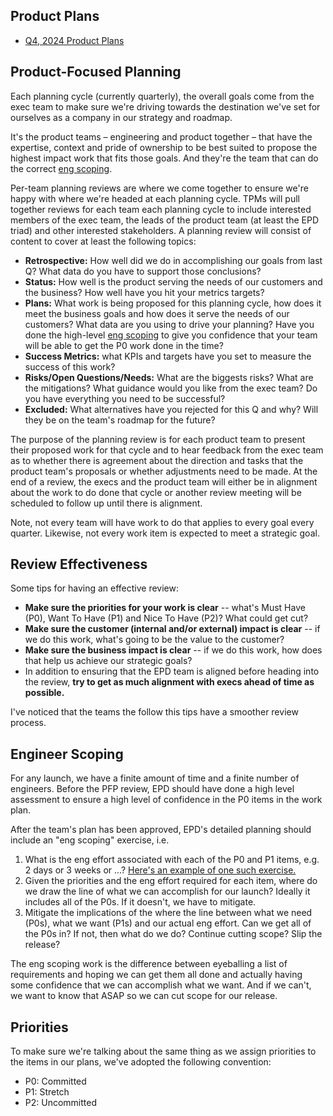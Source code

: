 ## Product Plans

- [Q4, 2024 Product Plans](https://docs.google.com/document/d/1SOayguNK5bepXIgMj4tZ1SnzBlCJaZmZ-x4HwMLDvtk/)

## Product-Focused Planning

Each planning cycle (currently quarterly), the overall goals come from the exec
team to make sure we're driving towards the destination we've set for ourselves
as a company in our strategy and roadmap.

It's the product teams – engineering and product together – that have the
expertise, context and pride of ownership to be best suited to propose the
highest impact work that fits those goals. And they're the team that can do
the correct [eng scoping](#engineer-scoping).

Per-team planning reviews are where we come together to ensure we're happy with
where we're headed at each planning cycle. TPMs will pull together reviews for
each team each planning cycle to include interested members of the exec team,
the leads of the product team (at least the EPD triad) and other interested
stakeholders. A planning review will consist of content to cover at least the
following topics:

- **Retrospective:** How well did we do in accomplishing our goals from last Q?
  What data do you have to support those conclusions?
- **Status:** How well is the product serving the needs of our customers and the
  business? How well have you hit your metrics targets?
- **Plans:** What work is being proposed for this planning cycle, how does it meet
  the business goals and how does it serve the needs of our customers? What
  data are you using to drive your planning? Have you done the high-level
  [eng scoping](#engineer-scoping) to give you confidence that your team will be
  able to get the P0 work done in the time?
- **Success Metrics:** what KPIs and targets have you set to measure the success
  of this work?
- **Risks/Open Questions/Needs:** What are the biggests risks? What are the
  mitigations? What guidance would you like from the exec team? Do you
  have everything you need to be successful?
- **Excluded:** What alternatives have you rejected for this Q and why? Will they
  be on the team's roadmap for the future?

The purpose of the planning review is for each product team to present their
proposed work for that cycle and to hear feedback from the exec team as to whether
there is agreement about the direction and tasks that the product team's proposals
or whether adjustments need to be made. At the end of a review, the execs and
the product team will either be in alignment about the work to do done that cycle
or another review meeting will be scheduled to follow up until there is alignment.

Note, not every team will have work to do that applies to every goal every
quarter. Likewise, not every work item is expected to meet a strategic goal.

## Review Effectiveness

Some tips for having an effective review:

- **Make sure the priorities for your work is clear** -- what's Must Have (P0),
  Want To Have (P1) and Nice To Have (P2)? What could get cut?
- **Make sure the customer (internal and/or external) impact is clear** -- if
  we do this work, what's going to be the value to the customer?
- **Make sure the business impact is clear** -- if we do this work, how does that
  help us achieve our strategic goals?
- In addition to ensuring that the EPD team is aligned before heading into the
  review, **try to get as much alignment with execs ahead of time as possible.**

I've noticed that the teams the follow this tips have a smoother review process.

## Engineer Scoping

For any launch, we have a finite amount of time and a finite number of engineers.
Before the PFP review, EPD should have done a high level assessment to ensure a
high level of confidence in the P0 items in the work plan.

After the team's plan has been approved, EPD's detailed planning should include
an "eng scoping" exercise, i.e.

1. What is the eng effort associated with each of the P0 and P1 items, e.g. 2
   days or 3 weeks or ...? [Here's an example of one such exercise.](https://docs.google.com/spreadsheets/d/1adlwcMWHIpDGioBkE9LUdLMHxprtxhh_WSZqxu6Iyxs/edit#gid=0)
1. Given the priorities and the eng effort required for each item, where do we
   draw the line of what we can accomplish for our launch? Ideally it includes all
   of the P0s. If it doesn't, we have to mitigate.
1. Mitigate the implications of the where the line between what we need (P0s),
   what we want (P1s) and our actual eng effort. Can we get all of the P0s in?
   If not, then what do we do? Continue cutting scope? Slip the release?

The eng scoping work is the difference between eyeballing a list of requirements
and hoping we can get them all done and actually having some confidence that
we can accomplish what we want. And if we can't, we want to know that ASAP so
we can cut scope for our release.

## Priorities
To make sure we're talking about the same thing as we assign priorities to the
items in our plans, we've adopted the following convention:

- P0: Committed
- P1: Stretch
- P2: Uncommitted

